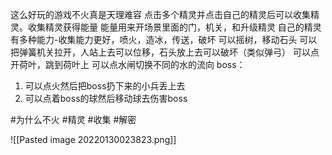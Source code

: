 这么好玩的游戏不火真是天理难容
点击多个精灵并点击自己的精灵后可以收集精灵。收集精灵获得能量
能量用来开场景里面的门，机关，和升级精灵
自己的精灵有多种能力-收集能力更好，喷火，造冰，传送，破坏
可以摇树，移动石头
可以把弹簧机关拉开，人站上去可以位移，石头放上去可以破坏（类似弹弓）
可以点开荷叶，跳到荷叶上
可以点水闸切换不同的水的流向
boss：
1. 可以点火然后把boss扔下来的小兵丢上去
2. 可以点着boss的球然后移动球去伤害boss


#为什么不火 #精灵 #收集 #解密

![[Pasted image 20220130023823.png]]